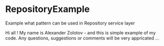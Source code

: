 # RepositoryExample
Example what pattern can be used in Repository service layer

Hi all ! 
My name is Alexander Zolotov - and this is simple example of my code. 
Any questions, suggestions or comments will be very appricated ...
